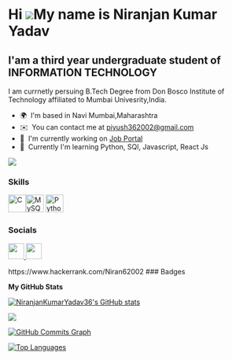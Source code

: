 Hi ![](https://user-images.githubusercontent.com/18350557/176309783-0785949b-9127-417c-8b55-ab5a4333674e.gif)My name is Niranjan Kumar Yadav
============================================================================================================================================

I'am a third year undergraduate student of INFORMATION TECHNOLOGY 
----------------------------------------

I am currnetly persuing B.Tech Degree  from Don Bosco Institute of Technology affiliated to Mumbai Univesrity,India.

* 🌍  I'm based in Navi Mumbai,Maharashtra
* ✉️  You can contact me at [piyush362002@gmail.com](mailto:piyush362002@gmail.com)
* 🚀  I'm currently working on [Job Portal ](https://github.com/NiranjanKumarYadav36/Python_Mini_-Project-)
* 🧠  Currently I'm learning Python, SQl, Javascript, React Js

<a href="https://www.github.com/NiranjanKumarYadav36" target="_blank" rel="noreferrer"><img
src="https://img.shields.io/github/followers/NiranjanKumarYadav36?logo=github&style=for-the-badge&color=f97316&labelColor=27272a" /></a>

### Skills


<p align="left">
<a href="https://docs.microsoft.com/en-us/cpp/?view=msvc-170" target="_blank" rel="noreferrer"><img src="https://raw.githubusercontent.com/danielcranney/readme-generator/main/public/icons/skills/c-colored.svg" width="36" height="36" alt="C" /></a><a href="https://www.mysql.com/" target="_blank" rel="noreferrer"><img src="https://raw.githubusercontent.com/danielcranney/readme-generator/main/public/icons/skills/mysql-colored.svg" width="36" height="36" alt="MySQL" /></a>
<a href="https://www.python.org/" target="_blank" rel="noreferrer"><img src="https://raw.githubusercontent.com/danielcranney/readme-generator/main/public/icons/skills/python-colored.svg" width="36" height="36" alt="Python" /></a>
  
</p>


### Socials

<p align="left"> <a href="https://www.github.com/NiranjanKumarYadav36" target="_blank" rel="noreferrer"> <picture> <source media="(prefers-color-scheme: dark)" srcset="https://raw.githubusercontent.com/danielcranney/readme-generator/main/public/icons/socials/github-dark.svg" /> <source media="(prefers-color-scheme: light)" srcset="https://raw.githubusercontent.com/danielcranney/readme-generator/main/public/icons/socials/github.svg" /> <img src="https://raw.githubusercontent.com/danielcranney/readme-generator/main/public/icons/socials/github.svg" width="32" height="32" /> </picture> </a> <a href="https://www.linkedin.com/in/niranjan-kumar-yadav-11b365284" target="_blank" rel="noreferrer"> <picture> <source media="(prefers-color-scheme: dark)" srcset="https://raw.githubusercontent.com/danielcranney/readme-generator/main/public/icons/socials/linkedin-dark.svg" /> <source media="(prefers-color-scheme: light)" srcset="https://raw.githubusercontent.com/danielcranney/readme-generator/main/public/icons/socials/linkedin.svg" /> <img src="https://raw.githubusercontent.com/danielcranney/readme-generator/main/public/icons/socials/linkedin.svg" width="32" height="32" /> </picture> </a></p>
https://www.hackerrank.com/Niran62002
### Badges

<b>My GitHub Stats</b>

<a href="http://www.github.com/NiranjanKumarYadav36"><img src="https://github-readme-stats.vercel.app/api?username=NiranjanKumarYadav36&show_icons=true&hide=&count_private=true&title_color=10b981&text_color=3382ed&icon_color=f97316&bg_color=27272a&hide_border=true&show_icons=true" alt="NiranjanKumarYadav36's GitHub stats" /></a>

<a href="http://www.github.com/NiranjanKumarYadav36"><img src="https://github-readme-streak-stats.herokuapp.com/?user=NiranjanKumarYadav36&stroke=3382ed&background=27272a&ring=10b981&fire=10b981&currStreakNum=3382ed&currStreakLabel=10b981&sideNums=3382ed&sideLabels=3382ed&dates=3382ed&hide_border=true" /></a>

<a href="http://www.github.com/NiranjanKumarYadav36"><img src="https://github-readme-activity-graph.cyclic.app/graph?username=NiranjanKumarYadav36&bg_color=27272a&color=3382ed&line=f97316&point=3382ed&area_color=27272a&area=true&hide_border=true&custom_title=GitHub%20Commits%20Graph" alt="GitHub Commits Graph" /></a>

<a href="https://github.com/NiranjanKumarYadav36" align="left"><img src="https://github-readme-stats.vercel.app/api/top-langs/?username=NiranjanKumarYadav36&langs_count=10&title_color=10b981&text_color=3382ed&icon_color=f97316&bg_color=27272a&hide_border=true&locale=en&custom_title=Top%20%Languages" alt="Top Languages" /></a>
